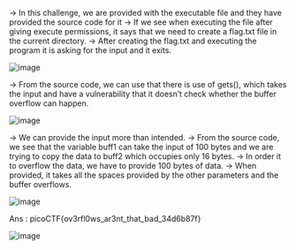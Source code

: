 → In this challenge, we are provided with the executable file and they have provided the source code for it
→ If we see when executing the file after giving execute permissions, it says that we need to create a flag.txt file in the current directory.
→ After creating the flag.txt and executing the program it is asking for the input and it exits.

![image](https://user-images.githubusercontent.com/54020728/215257952-d264c577-8d80-4c73-befd-295e424a2400.png)

→ From the source code, we can use that there is use of gets(), which takes the input and have a vulnerability that it doesn’t check whether the buffer overflow can happen.

![image](https://user-images.githubusercontent.com/54020728/215257956-d02f5e9e-8f3f-4c11-83aa-11fc0dcf6759.png)

→ We can provide the input more than intended.
→ From the source code, we see that the variable buff1 can take the input of 100 bytes and we are trying to copy the data to buff2 which occupies only 16 bytes.
→ In order it to overflow the data, we have to provide 100 bytes of data.
→ When provided, it takes all the spaces provided by the other parameters and the buffer overflows.

![image](https://user-images.githubusercontent.com/54020728/215257961-b5168c49-ed48-4023-86a5-ece9835a08a2.png)

Ans : picoCTF{ov3rfl0ws_ar3nt_that_bad_34d6b87f}

![image](https://user-images.githubusercontent.com/54020728/215257967-7fd90601-6edb-4780-81d2-140df0ffc661.png)
